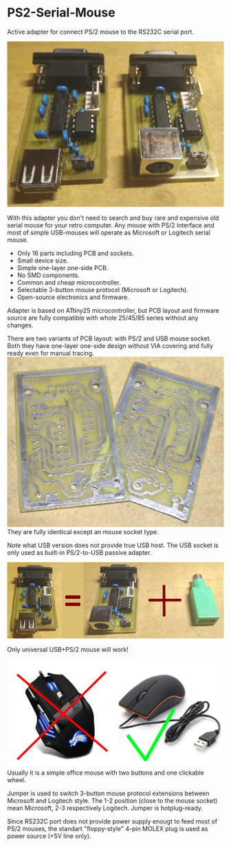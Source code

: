 # PS2-Serial-Mouse
Active adapter for connect PS/2 mouse to the RS232C serial port.

![Adapters photo](https://github.com/Quwy/PS2-Serial-Mouse/blob/main/InfoPage/devs.jpg?raw=true)

With this adapter you don't need to search and buy rare and expensive old serial mouse for your retro computer. Any mouse with PS/2 interface and most of simple USB-mouses will operate as Microsoft or Logitech serial mouse.

* Only 16 parts including PCB and sockets.
* Small device size.
* Simple one-layer one-side PCB.
* No SMD components.
* Common and cheap microcontroller.
* Selectable 3-button mouse protocol (Microsoft or Logitech).
* Open-source electronics and firmware.

Adapter is based on ATtiny25 microcontroller, but PCB layout and firmware source are fully compatible with whole 25/45/85 series without any changes.

There are two variants of PCB layout: with PS/2 and USB mouse socket. Both they have one-layer one-side design without VIA covering and fully ready even for manual tracing.
![PCBs](https://github.com/Quwy/PS2-Serial-Mouse/blob/main/InfoPage/PCBs.jpg?raw=true)
They are fully identical except an mouse socket type.

Note what USB version does not provide true USB host. The USB socket is only used as built-in PS/2-to-USB passive adapter.

![USB Adapter](https://github.com/Quwy/PS2-Serial-Mouse/blob/main/InfoPage/dev_usb_ps2_adapter.jpg?raw=true)

Only universal USB+PS/2 mouse will work!

![Gaming VS Simple](https://github.com/Quwy/PS2-Serial-Mouse/blob/main/InfoPage/gaming_simple.webp?raw=true)
Usually it is a simple office mouse with two buttons and one clickable wheel.

Jumper is used to switch 3-button mouse protocol extensions between Microsoft and Logitech style. The 1-2 position (close to the mouse socket) mean Microsoft, 2-3 respectively Logitech. Jumper is hotplug-ready.

Since RS232C port does not provide power supply enougt to feed most of PS/2 mouses, the standart "floppy-style" 4-pin MOLEX plug is used as power source (+5V line only).
